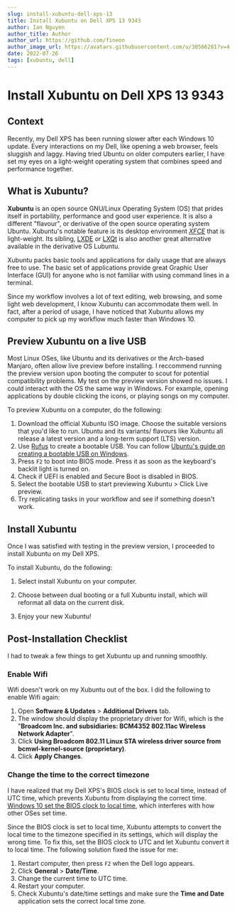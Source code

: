 ```yaml
---
slug: install-xubuntu-dell-xps-13
title: Install Xubuntu on Dell XPS 13 9343
author: Ian Nguyen
author_title: Author
author_url: https://github.com/fineon
author_image_url: https://avatars.githubusercontent.com/u/38566281?v=4
date: 2022-07-26
tags: [xubuntu, dell]
---
```


# Install Xubuntu on Dell XPS 13 9343

## **Context**

Recently, my Dell XPS has been running slower after each Windows 10 update. Every interactions on my Dell, like opening a web browser, feels sluggish and laggy. Having tried Ubuntu on older computers earlier, I have set my eyes on a light-weight operating system that combines speed and performance together.

## What is Xubuntu?

**Xubuntu** is an open source GNU/Linux Operating System (OS) that prides itself in portability, performance and good user experience. It is also a different "flavour", or derivative of the open source operating system Ubuntu. Xubuntu's notable feature is its desktop environment *[XFCE](https://www.xfce.org/)* that is light-weight. Its sibling, [LXDE](https://en.wikipedia.org/wiki/LXDE) or [LXQt](https://lxqt-project.org) is also another great alternative available in the derivative OS Lubuntu.

Xubuntu packs basic tools and applications for daily usage that are always free to use. The basic set of applications provide great Graphic User Interface (GUI) for anyone who is not familiar with using command lines in a terminal.

Since my workflow involves a lot of text editing, web browsing, and some light web development, I know Xubuntu can accommodate them well. In fact, after a period of usage, I have noticed that Xubuntu allows my computer to pick up my workflow much faster than Windows 10.

## **Preview Xubuntu on a live USB**

Most Linux OSes, like Ubuntu and its derivatives or the Arch-based Manjaro, often allow live preview before installing. I reccommend running the preview version upon booting the computer to scout for potential compatibility problems. My test on the preview version showed no issues. I could interact with the OS the same way in Windows. For example, opening applications by double clicking the icons, or playing songs on my computer.

To preview Xubuntu on a computer, do the following:

1. Download the official Xubuntu ISO image. Choose the suitable versions that you'd like to run. Ubuntu and its variants/ flavours like Xubuntu all release a latest version and a long-term support (LTS) version.
2. Use [Rufus](https://rufus.ie/en/) to create a bootable USB. You can follow [Ubuntu's guide on creating a bootable USB on Windows](https://ubuntu.com/tutorials/create-a-usb-stick-on-windows#1-overview). 
3. Press `F2` to boot into BIOS mode. Press it as soon as the keyboard's backlit light is turned on. 
4. Check if UEFI is enabled and Secure Boot is disabled in BIOS.
5. Select the bootable USB to start previewing Xubuntu > Click Live preview.
6. Try replicating tasks in your workflow and see if something doesn't work.

## **Install Xubuntu**

Once I was satisfied with testing in the preview version, I proceeded to install Xubuntu on my Dell XPS.

To install Xubuntu, do the following:

1. Select install Xubuntu on your computer.

2. Choose between dual booting or a full Xubuntu install, which will reformat all data on the current disk.

3. Enjoy your new Xubuntu!

## **Post-Installation Checklist**

I had to tweak a few things to get Xubuntu up and running smoothly.

### **Enable Wifi**

Wifi doesn't work on my Xubuntu out of the box. I did the following to enable Wifi again:

1. Open **Software & Updates** > **Additional Drivers** tab. 
2. The window should display the proprietary driver for Wifi, which is the "**Broadcom Inc. and subsidiaries: BCM4352 802.11ac Wireless Network Adapter**". 
3. Click **Using Broadcom 802.11 Linux STA wireless driver source from bcmwl-kernel-source (proprietary)**. 
4. Click **Apply Changes**. 

### **Change the time to the correct timezone**

I have realized that my Dell XPS's BIOS clock is set to local time, instead of UTC time, which prevents Xubuntu from displaying the correct time. [Windows 10 set the BIOS clock to local time](https://oofhours.com/2020/10/07/windows-10-and-a-pcs-real-time-clock/), which interferes with how other OSes set time. 

Since the BIOS clock is set to local time, Xubuntu attempts to convert the local time to the timezone specified in its settings, which will display the wrong time. To fix this, set the BIOS clock to UTC and let Xubuntu convert it to local time. The following solution fixed the issue for me: 

1. Restart computer, then press `F2` when the Dell logo appears.
2. Click **General** > **Date/Time**.
3. Change the current time to UTC time.
4. Restart your computer.
5. Check Xubuntu's date/time settings and make sure the **Time and Date** application sets the correct local time zone.
